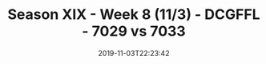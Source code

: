---
title: Season XIX - Week 8 (11/3) - DCGFFL - 7029 vs 7033
teams_score:
- team: 7029
  score: 32
- team: 7033
  score: 22
mvp: Dan, Rob
game-ball: Dell, Bradley
sportsperson: John, Scott
season: 19
week: 8
date: '2019-11-03T22:23:42'
pageid: season-xix-week-8-11-3-7029-vs-7033
---